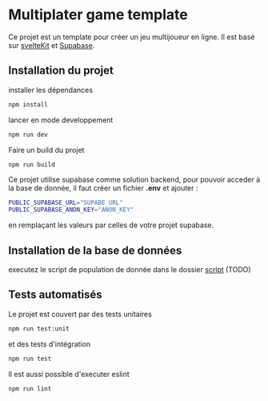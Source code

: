 # Multiplater game template

Ce projet est un template pour créer un jeu multijoueur en ligne. Il est basé sur [svelteKit](https://kit.svelte.dev/) et [Supabase](https://supabase.io/).

## Installation du projet

installer les dépendances

```bash
npm install
```

lancer en mode developpement

```bash
npm run dev
```

Faire un build du projet

```
npm run build
```

Ce projet utilise supabase comme solution backend, pour pouvoir acceder à la base de donnée, il faut créer un fichier **.env** et ajouter :

```bash
PUBLIC_SUPABASE_URL="SUPABE_URL"
PUBLIC_SUPABASE_ANON_KEY="ANON_KEY"
```

en remplaçant les valeurs par celles de votre projet supabase.

## Installation de la base de données

executez le script de population de donnée dans le dossier [script](./scripts/) (TODO)

## Tests automatisés

Le projet est couvert par des tests unitaires

```bash
npm run test:unit
```

et des tests d'intégration

```bash
npm run test
```

Il est aussi possible d'executer eslint

```bash
npm run lint
```
